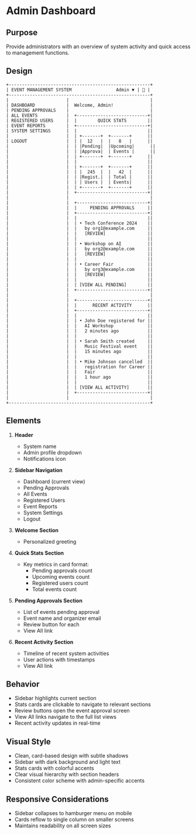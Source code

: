 # Admin Dashboard

## Purpose
Provide administrators with an overview of system activity and quick access to management functions.

## Design

```
+------------------------------------------------------+
| EVENT MANAGEMENT SYSTEM                 Admin ▼ | 🔔 |
+------------------------------------------------------+
|                      |                               |
| DASHBOARD            |  Welcome, Admin!              |
| PENDING APPROVALS    |                               |
| ALL EVENTS           |  +---------------------------+|
| REGISTERED USERS     |  |        QUICK STATS        ||
| EVENT REPORTS        |  +---------------------------+|
| SYSTEM SETTINGS      |  |                           ||
|                      |  | +-------+  +-------+      ||
| LOGOUT               |  | |  12   |  |   8   |      ||
|                      |  | |Pending|  |Upcoming|      ||
|                      |  | |Approva|  | Events |      ||
|                      |  | +-------+  +-------+      ||
|                      |  |                           ||
|                      |  | +-------+  +-------+      ||
|                      |  | |  245  |  |   42  |      ||
|                      |  | |Regist.|  | Total |      ||
|                      |  | | Users |  | Events|      ||
|                      |  | +-------+  +-------+      ||
|                      |  +---------------------------+|
|                      |                               |
|                      |  +---------------------------+|
|                      |  |     PENDING APPROVALS     ||
|                      |  +---------------------------+|
|                      |  |                           ||
|                      |  | • Tech Conference 2024    ||
|                      |  |   by org1@example.com     ||
|                      |  |   [REVIEW]                ||
|                      |  |                           ||
|                      |  | • Workshop on AI          ||
|                      |  |   by org2@example.com     ||
|                      |  |   [REVIEW]                ||
|                      |  |                           ||
|                      |  | • Career Fair             ||
|                      |  |   by org3@example.com     ||
|                      |  |   [REVIEW]                ||
|                      |  |                           ||
|                      |  | [VIEW ALL PENDING]        ||
|                      |  +---------------------------+|
|                      |                               |
|                      |  +---------------------------+|
|                      |  |      RECENT ACTIVITY      ||
|                      |  +---------------------------+|
|                      |  |                           ||
|                      |  | • John Doe registered for ||
|                      |  |   AI Workshop             ||
|                      |  |   2 minutes ago           ||
|                      |  |                           ||
|                      |  | • Sarah Smith created     ||
|                      |  |   Music Festival event    ||
|                      |  |   15 minutes ago          ||
|                      |  |                           ||
|                      |  | • Mike Johnson cancelled  ||
|                      |  |   registration for Career ||
|                      |  |   Fair                    ||
|                      |  |   1 hour ago              ||
|                      |  |                           ||
|                      |  | [VIEW ALL ACTIVITY]       ||
|                      |  +---------------------------+|
|                      |                               |
+------------------------------------------------------+
```

## Elements

1. **Header**
   - System name
   - Admin profile dropdown
   - Notifications icon

2. **Sidebar Navigation**
   - Dashboard (current view)
   - Pending Approvals
   - All Events
   - Registered Users
   - Event Reports
   - System Settings
   - Logout

3. **Welcome Section**
   - Personalized greeting

4. **Quick Stats Section**
   - Key metrics in card format:
     - Pending approvals count
     - Upcoming events count
     - Registered users count
     - Total events count

5. **Pending Approvals Section**
   - List of events pending approval
   - Event name and organizer email
   - Review button for each
   - View All link

6. **Recent Activity Section**
   - Timeline of recent system activities
   - User actions with timestamps
   - View All link

## Behavior

- Sidebar highlights current section
- Stats cards are clickable to navigate to relevant sections
- Review buttons open the event approval screen
- View All links navigate to the full list views
- Recent activity updates in real-time

## Visual Style

- Clean, card-based design with subtle shadows
- Sidebar with dark background and light text
- Stats cards with colorful accents
- Clear visual hierarchy with section headers
- Consistent color scheme with admin-specific accents

## Responsive Considerations

- Sidebar collapses to hamburger menu on mobile
- Cards reflow to single column on smaller screens
- Maintains readability on all screen sizes
